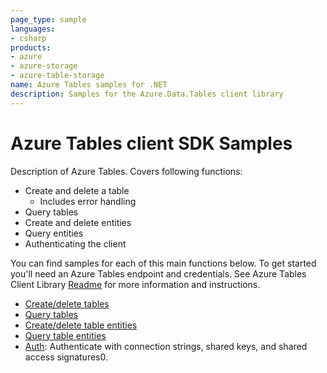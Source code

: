 ```yaml
---
page_type: sample
languages:
- csharp
products:
- azure
- azure-storage
- azure-table-storage
name: Azure Tables samples for .NET
description: Samples for the Azure.Data.Tables client library
---
```


# Azure Tables client SDK Samples
Description of Azure Tables. Covers following functions: 
* Create and delete a table
  * Includes error handling
* Query tables
* Create and delete entities
* Query entities
* Authenticating the client

You can find samples for each of this main functions below.
To get started you'll need an Azure Tables endpoint and credentials. See Azure Tables Client Library [Readme](../README.md) for more information and instructions.

- [Create/delete tables](Sample1CreateDeleteTables.md)
- [Query tables](Sample3QueryTables.md)
- [Create/delete table entities](Sample2CreateDeleteEntities.md)
- [Query table entities](Sample4QueryEntities.md)
- [Auth](Sample0Auth.md): Authenticate with connection strings, shared keys, and shared access signatures0.
